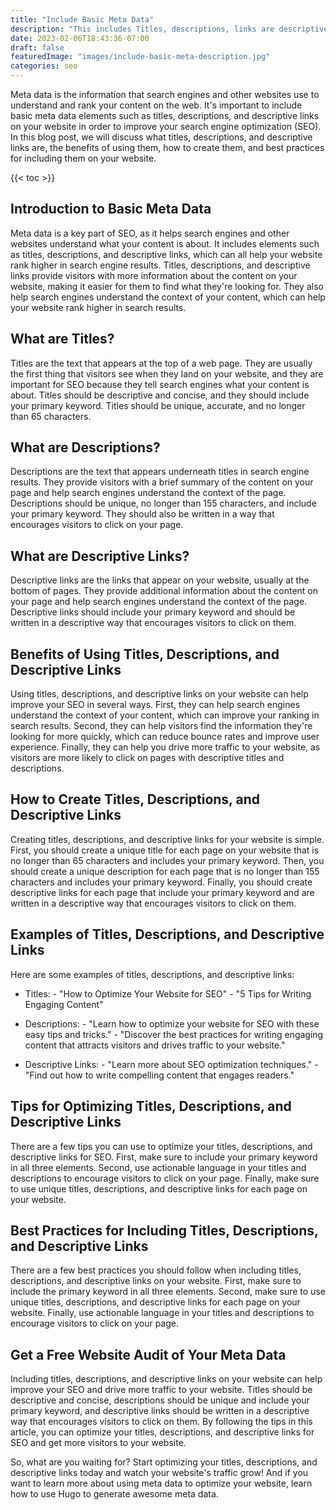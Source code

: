 ```yaml
---
title: "Include Basic Meta Data"
description: "This includes Titles, descriptions, links are descriptive."
date: 2023-02-06T18:43:36-07:00
draft: false
featuredImage: "images/include-basic-meta-description.jpg"
categories: seo
---
```


Meta data is the information that search engines and other websites use to understand and rank your content on the web. It's important to include basic meta data elements such as titles, descriptions, and descriptive links on your website in order to improve your search engine optimization (SEO). In this blog post, we will discuss what titles, descriptions, and descriptive links are, the benefits of using them, how to create them, and best practices for including them on your website.

{{< toc >}}

## Introduction to Basic Meta Data
Meta data is a key part of SEO, as it helps search engines and other websites understand what your content is about. It includes elements such as titles, descriptions, and descriptive links, which can all help your website rank higher in search engine results. Titles, descriptions, and descriptive links provide visitors with more information about the content on your website, making it easier for them to find what they're looking for. They also help search engines understand the context of your content, which can help your website rank higher in search results.

## What are Titles?
Titles are the text that appears at the top of a web page. They are usually the first thing that visitors see when they land on your website, and they are important for SEO because they tell search engines what your content is about. Titles should be descriptive and concise, and they should include your primary keyword. Titles should be unique, accurate, and no longer than 65 characters.

## What are Descriptions?
Descriptions are the text that appears underneath titles in search engine results. They provide visitors with a brief summary of the content on your page and help search engines understand the context of the page. Descriptions should be unique, no longer than 155 characters, and include your primary keyword. They should also be written in a way that encourages visitors to click on your page.

## What are Descriptive Links?
Descriptive links are the links that appear on your website, usually at the bottom of pages. They provide additional information about the content on your page and help search engines understand the context of the page. Descriptive links should include your primary keyword and should be written in a descriptive way that encourages visitors to click on them.

## Benefits of Using Titles, Descriptions, and Descriptive Links
Using titles, descriptions, and descriptive links on your website can help improve your SEO in several ways. First, they can help search engines understand the context of your content, which can improve your ranking in search results. Second, they can help visitors find the information they're looking for more quickly, which can reduce bounce rates and improve user experience. Finally, they can help you drive more traffic to your website, as visitors are more likely to click on pages with descriptive titles and descriptions.

## How to Create Titles, Descriptions, and Descriptive Links
Creating titles, descriptions, and descriptive links for your website is simple. First, you should create a unique title for each page on your website that is no longer than 65 characters and includes your primary keyword. Then, you should create a unique description for each page that is no longer than 155 characters and includes your primary keyword. Finally, you should create descriptive links for each page that include your primary keyword and are written in a descriptive way that encourages visitors to click on them.

## Examples of Titles, Descriptions, and Descriptive Links
Here are some examples of titles, descriptions, and descriptive links:

- Titles: - "How to Optimize Your Website for SEO" - "5 Tips for Writing Engaging Content"

- Descriptions: - "Learn how to optimize your website for SEO with these easy tips and tricks." - "Discover the best practices for writing engaging content that attracts visitors and drives traffic to your website."

- Descriptive Links: - "Learn more about SEO optimization techniques." - "Find out how to write compelling content that engages readers."

## Tips for Optimizing Titles, Descriptions, and Descriptive Links
There are a few tips you can use to optimize your titles, descriptions, and descriptive links for SEO. First, make sure to include your primary keyword in all three elements. Second, use actionable language in your titles and descriptions to encourage visitors to click on your page. Finally, make sure to use unique titles, descriptions, and descriptive links for each page on your website.

## Best Practices for Including Titles, Descriptions, and Descriptive Links
There are a few best practices you should follow when including titles, descriptions, and descriptive links on your website. First, make sure to include the primary keyword in all three elements. Second, make sure to use unique titles, descriptions, and descriptive links for each page on your website. Finally, use actionable language in your titles and descriptions to encourage visitors to click on your page.

## Get a Free Website Audit of Your Meta Data
Including titles, descriptions, and descriptive links on your website can help improve your SEO and drive more traffic to your website. Titles should be descriptive and concise, descriptions should be unique and include your primary keyword, and descriptive links should be written in a descriptive way that encourages visitors to click on them. By following the tips in this article, you can optimize your titles, descriptions, and descriptive links for SEO and get more visitors to your website.

So, what are you waiting for? Start optimizing your titles, descriptions, and descriptive links today and watch your website's traffic grow! And if you want to learn more about using meta data to optimize your website, learn how to use Hugo to generate awesome meta data.